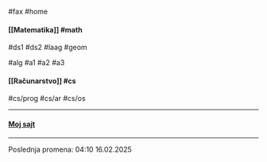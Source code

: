 #fax #home
$\:$

#### [[Matematika]] #math
#ds1 #ds2 #laag #geom 

#alg #a1 #a2 #a3
$\:$
#### [[Računarstvo]] #cs
#cs/prog #cs/ar #cs/os
$\:$

---
#### [Moj sajt](https://ximinary.github.io/web/)

---
Poslednja promena: 04:10 16.02.2025
